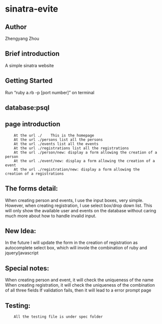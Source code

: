 # sinatra-evite

## Author
Zhengyang Zhou


## Brief introduction
A simple sinatra website

## Getting Started
Run “ruby a.rb -p [port number]” on terminal

## database:psql


## page introduction
        At the url ./    This is the homepage
        At the url ./persons list all the persons
        At the url ./events list all the events
        At the url ./registrations list all the registrations
        At the url ./person/new: display a form allowing the creation of a person
        At the url ./event/new: display a form allowing the creation of a event
        At the url ./registration/new: display a form allowing the creation of a registrations


## The forms detail:
  When creating person and events, I use the input boxes, very simple.
  However, when creating registration, I use select box/drop down list. This will only show the available user and events on the database without caring much more about how to handle invalid input.
       
## New Idea:
  In the future I will update the form in the creation of registration as autocomplete select box, which will invole the combination of ruby and jquery/javascript

## Special notes:
When creating person and event, it will check the uniqueness of the name
When creating registration, it will check the uniqueness of the combination of all three fields
If validation fails, then it will lead to a error prompt page

## Testing:
        All the testing file is under spec folder


